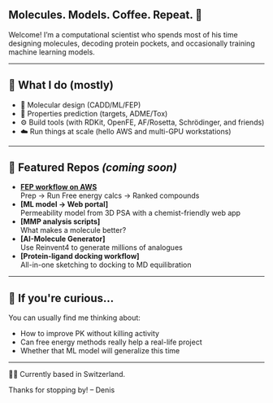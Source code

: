 ## Molecules. Models. Coffee. Repeat. 👋

Welcome! I’m a computational scientist who spends most of his time designing molecules, decoding protein pockets, and occasionally training machine learning models.

---

## 🔧 What I do (mostly)

- 🧬 Molecular design (CADD/ML/FEP)
- 🧠 Properties prediction (targets, ADME/Tox)
- ⚙️ Build tools (with RDKit, OpenFE, AF/Rosetta, Schrödinger, and friends)
- ☁️ Run things at scale (hello AWS and multi-GPU workstations)

---

## 📂 Featured Repos *(coming soon)*  

- **[FEP workflow on AWS](https://github.com/dbucher1234/openfe-fep-aws)**  
  Prep → Run Free energy calcs → Ranked compounds
- **[ML model → Web portal]**  
  Permeability model from 3D PSA with a chemist-friendly web app  
- **[MMP analysis scripts]**  
  What makes a molecule better? 
- **[AI-Molecule Generator]**  
  Use Reinvent4 to generate millions of analogues
- **[Protein-ligand docking workflow]**  
  All-in-one sketching to docking to MD equilibration

---

## 👀 If you're curious...

You can usually find me thinking about:
- How to improve PK without killing activity
- Can free energy methods really help a real-life project
- Whether that ML model will generalize this time

---

🧑‍🔬 Currently based in Switzerland. 

Thanks for stopping by! – Denis
